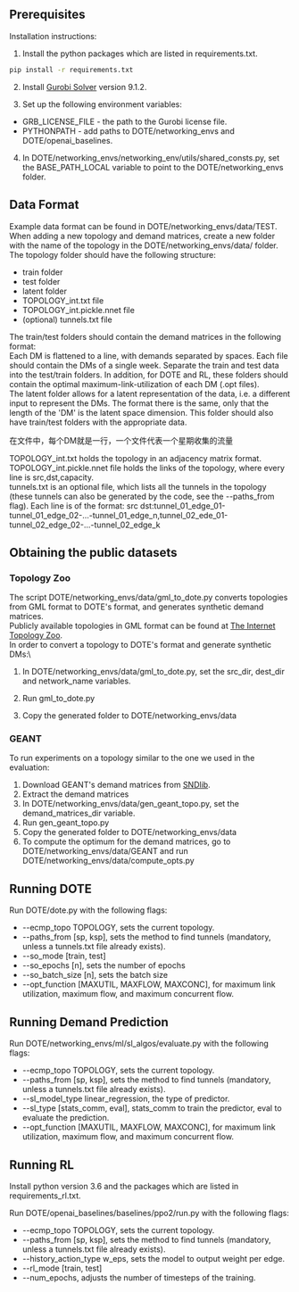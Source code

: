 ## Prerequisites
Installation instructions:
1. Install the python packages which are listed in requirements.txt.
```sh
pip install -r requirements.txt
```
2. Install [Gurobi Solver](https://www.gurobi.com) version 9.1.2.

3. Set up the following environment variables:
 - GRB_LICENSE_FILE - the path to the Gurobi license file.
 - PYTHONPATH - add paths to DOTE/networking_envs and DOTE/openai_baselines.

4. In DOTE/networking_envs/networking_env/utils/shared_consts.py, set the BASE_PATH_LOCAL variable to point to the DOTE/networking_envs folder.
 
## Data Format
Example data format can be found in DOTE/networking_envs/data/TEST.\
When adding a new topology and demand matrices, create a new folder with the name of the topology in the DOTE/networking_envs/data/ folder.\
The topology folder should have the following structure:
 - train folder
 - test folder
 - latent folder
 - TOPOLOGY_int.txt file
 - TOPOLOGY_int.pickle.nnet file
 - (optional) tunnels.txt file
 
The train/test folders should contain the demand matrices in the following format:\
Each DM is flattened to a line, with demands separated by spaces.
Each file should contain the DMs of a single week. Separate the train and test data into the test/train folders.
In addition, for DOTE and RL, these folders should contain the optimal maximum-link-utilization of each DM (.opt files).\
The latent folder allows for a latent representation of the data, i.e. a different input to represent the DMs. The format there is the same, only that the length of the 'DM' is the latent space dimension. This folder should also have train/test folders with the appropriate data.

在文件中，每个DM就是一行，一个文件代表一个星期收集的流量


TOPOLOGY_int.txt holds the topology in an adjacency matrix format.\
TOPOLOGY_int.pickle.nnet file holds the links of the topology, where every line is src,dst,capacity.\
tunnels.txt is an optional file, which lists all the tunnels in the topology (these tunnels can also be generated by the code, see the --paths_from flag). Each line is of the format:
src dst:tunnel_01_edge_01-tunnel_01_edge_02-...-tunnel_01_edge_n,tunnel_02_ede_01-tunnel_02_edge_02-...-tunnel_02_edge_k

## Obtaining the public datasets
### Topology Zoo
The script DOTE/networking_envs/data/gml_to_dote.py converts topologies from GML format to DOTE's format, and generates synthetic demand matrices.\
Publicly available topologies in GML format can be found at [The Internet Topology Zoo](http://www.topology-zoo.org/).\
In order to convert a topology to DOTE's format and generate synthetic DMs:\
1. In DOTE/networking_envs/data/gml_to_dote.py, set the src_dir, dest_dir and network_name variables.

2. Run gml_to_dote.py

3. Copy the generated folder to DOTE/networking_envs/data

### GEANT
To run experiments on a topology similar to the one we used in the evaluation:
1. Download GEANT's demand matrices from [SNDlib](http://sndlib.zib.de/download/directed-geant-uhlig-15min-over-4months-ALL-native.tgz).
2. Extract the demand matrices
2. In DOTE/networking_envs/data/gen_geant_topo.py, set the demand_matrices_dir variable.
3. Run gen_geant_topo.py
4. Copy the generated folder to DOTE/networking_envs/data
5. To compute the optimum for the demand matrices, go to DOTE/networking_envs/data/GEANT and run DOTE/networking_envs/data/compute_opts.py

## Running DOTE
Run DOTE/dote.py with the following flags:
 - --ecmp_topo TOPOLOGY, sets the current topology.
 - --paths_from \[sp, ksp\], sets the method to find tunnels (mandatory, unless a tunnels.txt file already exists).
 - --so_mode \[train, test\]
 - --so_epochs \[n\], sets the number of epochs
 - --so_batch_size \[n\], sets the batch size
 - --opt_function \[MAXUTIL, MAXFLOW, MAXCONC\], for maximum link utilization, maximum flow, and maximum concurrent flow.
 
## Running Demand Prediction
Run DOTE/networking_envs/ml/sl_algos/evaluate.py with the following flags:
 - --ecmp_topo TOPOLOGY, sets the current topology.
 - --paths_from \[sp, ksp\], sets the method to find tunnels (mandatory, unless a tunnels.txt file already exists).
 - --sl_model_type linear_regression, the type of predictor.
 - --sl_type \[stats_comm, eval\], stats_comm to train the predictor, eval to evaluate the prediction.
 - --opt_function \[MAXUTIL, MAXFLOW, MAXCONC\], for maximum link utilization, maximum flow, and maximum concurrent flow.
 
## Running RL
Install python version 3.6 and the packages which are listed in requirements_rl.txt.

Run DOTE/openai_baselines/baselines/ppo2/run.py with the following flags:
 - --ecmp_topo TOPOLOGY, sets the current topology.
 - --paths_from \[sp, ksp\], sets the method to find tunnels (mandatory, unless a tunnels.txt file already exists).
 - --history_action_type w_eps, sets the model to output weight per edge.
 - --rl_mode \[train, test\]
 - --num_epochs, adjusts the number of timesteps of the training.
 